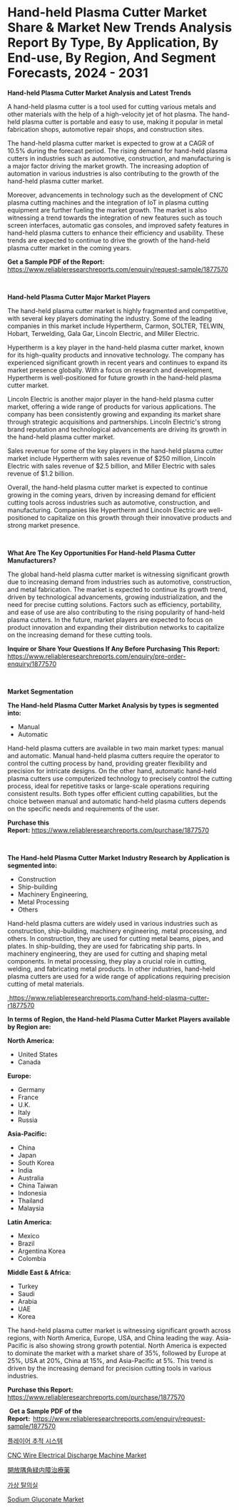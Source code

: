 <p><h1>Hand-held Plasma Cutter Market Share & Market New Trends Analysis Report By Type, By Application, By End-use, By Region, And Segment Forecasts, 2024 - 2031</h1></p><p><strong>Hand-held Plasma Cutter Market Analysis and Latest Trends</strong></p>
<p><p>A hand-held plasma cutter is a tool used for cutting various metals and other materials with the help of a high-velocity jet of hot plasma. The hand-held plasma cutter is portable and easy to use, making it popular in metal fabrication shops, automotive repair shops, and construction sites.</p><p>The hand-held plasma cutter market is expected to grow at a CAGR of 10.5% during the forecast period. The rising demand for hand-held plasma cutters in industries such as automotive, construction, and manufacturing is a major factor driving the market growth. The increasing adoption of automation in various industries is also contributing to the growth of the hand-held plasma cutter market.</p><p>Moreover, advancements in technology such as the development of CNC plasma cutting machines and the integration of IoT in plasma cutting equipment are further fueling the market growth. The market is also witnessing a trend towards the integration of new features such as touch screen interfaces, automatic gas consoles, and improved safety features in hand-held plasma cutters to enhance their efficiency and usability. These trends are expected to continue to drive the growth of the hand-held plasma cutter market in the coming years.</p></p>
<p><strong>Get a Sample PDF of the Report:&nbsp;</strong> <a href="https://www.reliableresearchreports.com/enquiry/request-sample/1877570">https://www.reliableresearchreports.com/enquiry/request-sample/1877570</a></p>
<p>&nbsp;</p>
<p><strong>Hand-held Plasma Cutter Major Market Players</strong></p>
<p><p>The hand-held plasma cutter market is highly fragmented and competitive, with several key players dominating the industry. Some of the leading companies in this market include Hypertherm, Carmon, SOLTER, TELWIN, Hobart, Terwelding, Gala Gar, Lincoln Electric, and Miller Electric.</p><p>Hypertherm is a key player in the hand-held plasma cutter market, known for its high-quality products and innovative technology. The company has experienced significant growth in recent years and continues to expand its market presence globally. With a focus on research and development, Hypertherm is well-positioned for future growth in the hand-held plasma cutter market.</p><p>Lincoln Electric is another major player in the hand-held plasma cutter market, offering a wide range of products for various applications. The company has been consistently growing and expanding its market share through strategic acquisitions and partnerships. Lincoln Electric's strong brand reputation and technological advancements are driving its growth in the hand-held plasma cutter market.</p><p>Sales revenue for some of the key players in the hand-held plasma cutter market include Hypertherm with sales revenue of $250 million, Lincoln Electric with sales revenue of $2.5 billion, and Miller Electric with sales revenue of $1.2 billion.</p><p>Overall, the hand-held plasma cutter market is expected to continue growing in the coming years, driven by increasing demand for efficient cutting tools across industries such as automotive, construction, and manufacturing. Companies like Hypertherm and Lincoln Electric are well-positioned to capitalize on this growth through their innovative products and strong market presence.</p></p>
<p>&nbsp;</p>
<p><strong>What Are The Key Opportunities For Hand-held Plasma Cutter Manufacturers?</strong></p>
<p><p>The global hand-held plasma cutter market is witnessing significant growth due to increasing demand from industries such as automotive, construction, and metal fabrication. The market is expected to continue its growth trend, driven by technological advancements, growing industrialization, and the need for precise cutting solutions. Factors such as efficiency, portability, and ease of use are also contributing to the rising popularity of hand-held plasma cutters. In the future, market players are expected to focus on product innovation and expanding their distribution networks to capitalize on the increasing demand for these cutting tools.</p></p>
<p><strong>Inquire or Share Your Questions If Any Before Purchasing This Report:</strong> <a href="https://www.reliableresearchreports.com/enquiry/pre-order-enquiry/1877570">https://www.reliableresearchreports.com/enquiry/pre-order-enquiry/1877570</a></p>
<p>&nbsp;</p>
<p><strong>Market Segmentation</strong></p>
<p><strong>The Hand-held Plasma Cutter Market Analysis by types is segmented into:</strong></p>
<p><ul><li>Manual</li><li>Automatic</li></ul></p>
<p><p>Hand-held plasma cutters are available in two main market types: manual and automatic. Manual hand-held plasma cutters require the operator to control the cutting process by hand, providing greater flexibility and precision for intricate designs. On the other hand, automatic hand-held plasma cutters use computerized technology to precisely control the cutting process, ideal for repetitive tasks or large-scale operations requiring consistent results. Both types offer efficient cutting capabilities, but the choice between manual and automatic hand-held plasma cutters depends on the specific needs and requirements of the user.</p></p>
<p><strong>Purchase this Report:&nbsp;</strong><a href="https://www.reliableresearchreports.com/purchase/1877570">https://www.reliableresearchreports.com/purchase/1877570</a></p>
<p>&nbsp;</p>
<p><strong>The Hand-held Plasma Cutter Market Industry Research by Application is segmented into:</strong></p>
<p><ul><li>Construction</li><li>Ship-building</li><li>Machinery Engineering,</li><li>Metal Processing</li><li>Others</li></ul></p>
<p><p>Hand-held plasma cutters are widely used in various industries such as construction, ship-building, machinery engineering, metal processing, and others. In construction, they are used for cutting metal beams, pipes, and plates. In ship-building, they are used for fabricating ship parts. In machinery engineering, they are used for cutting and shaping metal components. In metal processing, they play a crucial role in cutting, welding, and fabricating metal products. In other industries, hand-held plasma cutters are used for a wide range of applications requiring precision cutting of metal materials.</p></p>
<p><a href="https://www.reliableresearchreports.com/hand-held-plasma-cutter-r1877570">&nbsp;https://www.reliableresearchreports.com/hand-held-plasma-cutter-r1877570</a></p>
<p><strong>In terms of Region, the Hand-held Plasma Cutter Market Players available by Region are:</strong></p>
<p>
    <p> <strong> North America: </strong>
        <ul>
            <li>United States</li>
            <li>Canada</li>
        </ul>
        </p> 
    <p> <strong> Europe: </strong>
        <ul>
            <li>Germany</li>
            <li>France</li>
            <li>U.K.</li>
            <li>Italy</li>
            <li>Russia</li>
        </ul>
        </p> 
    <p> <strong> Asia-Pacific: </strong>
        <ul>
            <li>China</li>
            <li>Japan</li>
            <li>South Korea</li>
            <li>India</li>
            <li>Australia</li>
            <li>China Taiwan</li>
            <li>Indonesia</li>
            <li>Thailand</li>
            <li>Malaysia</li>
        </ul>
        </p> 
    <p> <strong> Latin America: </strong>
        <ul>
            <li>Mexico</li>
            <li>Brazil</li>
            <li>Argentina Korea</li>
            <li>Colombia</li>
        </ul>
        </p> 
    <p> <strong> Middle East & Africa: </strong>
        <ul>
            <li>Turkey</li>
            <li>Saudi</li>
            <li>Arabia</li>
            <li>UAE</li>
            <li>Korea</li>
        </ul>
    </p>
    </p>
<p><p>The hand-held plasma cutter market is witnessing significant growth across regions, with North America, Europe, USA, and China leading the way. Asia-Pacific is also showing strong growth potential. North America is expected to dominate the market with a market share of 35%, followed by Europe at 25%, USA at 20%, China at 15%, and Asia-Pacific at 5%. This trend is driven by the increasing demand for precision cutting tools in various industries.</p></p>
<p><strong>Purchase this Report: </strong><a href="https://www.reliableresearchreports.com/purchase/1877570">https://www.reliableresearchreports.com/purchase/1877570</a></p>
<p>&nbsp;<strong>Get a Sample PDF of the Report:&nbsp;&nbsp;</strong><a href="https://www.reliableresearchreports.com/enquiry/request-sample/1877570">https://www.reliableresearchreports.com/enquiry/request-sample/1877570</a></p>
<p><strong></strong></p>
<p><p><a href="https://github.com/fredrickeglers/Market-Research-Report-List-1/blob/main/411006840473.md">플레이어 추적 시스템</a></p><p><a href="https://github.com/Sherrillcrooksxa8i18ucf2m/Market-Research-Report-List-2/blob/main/cnc-wire-electrical-discharge-machine-market.md">CNC Wire Electrical Discharge Machine Market</a></p><p><a href="https://github.com/JacksonWiza1924/Market-Research-Report-List-1/blob/main/101841644014.md">開放隅角緑内障治療薬</a></p><p><a href="https://github.com/RichardLueilwitz787/Market-Research-Report-List-1/blob/main/166466740474.md">가상 탈의실</a></p><p><a href="https://issuu.com/reportprime-2/docs/sodium-gluconate-market-size-2030.pptx">Sodium Gluconate Market</a></p></p>